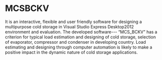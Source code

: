 # MCSBCKV
It is an interactive, flexible and user friendly software for designing a multipurpose cold storage in Visual Studio Express Desktop2012 environment and evaluation. The developed software--- “MCS_BCKV” has a criterion for typical load estimation and designing of cold storage, selection of evaporator, compressor and condenser in developing country. Load estimating and designing through computer automation is likely to make a positive impact in the dynamic nature of cold storage applications. 
